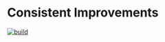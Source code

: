 # Consistent Improvements
 
[![build](https://github.com/liljavamoddinsite/Consistent-Improvements/actions/workflows/build.yml/badge.svg)](https://github.com/liljavamoddinsite/Consistent-Improvements/actions/workflows/build.yml)
